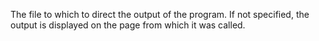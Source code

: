 The file to which to direct the output of the program. If not specified, the output is
		displayed on the page from which it was called.